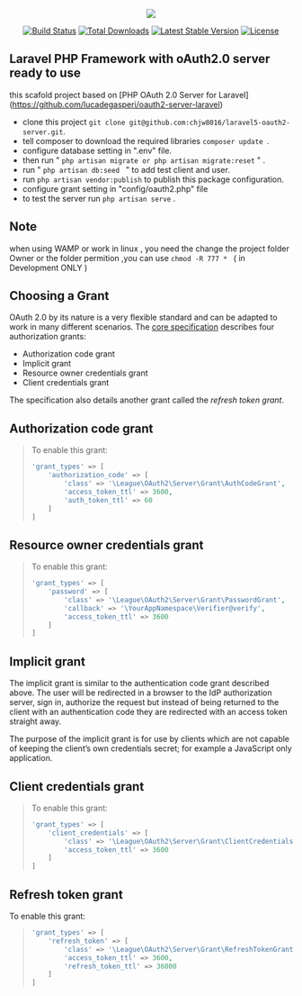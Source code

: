 <p align="center"><img src="https://laravel.com/assets/img/components/logo-laravel.svg"></p>

<p align="center">
<a href="https://travis-ci.org/laravel/framework"><img src="https://travis-ci.org/laravel/framework.svg" alt="Build Status"></a>
<a href="https://packagist.org/packages/laravel/framework"><img src="https://poser.pugx.org/laravel/framework/d/total.svg" alt="Total Downloads"></a>
<a href="https://packagist.org/packages/laravel/framework"><img src="https://poser.pugx.org/laravel/framework/v/stable.svg" alt="Latest Stable Version"></a>
<a href="https://packagist.org/packages/laravel/framework"><img src="https://poser.pugx.org/laravel/framework/license.svg" alt="License"></a>
</p>

## Laravel PHP Framework with oAuth2.0 server ready to use

this scafold project based on [PHP OAuth 2.0 Server for Laravel] (https://github.com/lucadegasperi/oauth2-server-laravel)

- clone this project
   ``` git clone git@github.com:chjw8016/laravel5-oauth2-server.git ```.
- tell composer to download the required libraries
  ```composer update ```.
- configure database setting in ".env" file.
- then run  " ``` php artisan migrate or php artisan migrate:reset ``` " .
- run " ```php artisan db:seed ``` " to add test client and user.
- run ```php artisan vendor:publish``` to publish this package configuration.
- configure grant setting in "config/oauth2.php" file
- to test the server run   ``` php artisan serve ``` .

## Note
when using WAMP or work in linux , you need the change the project folder Owner or the folder permition ,you can use ```chmod -R 777 * ``` ( in Development ONLY )

## Choosing a Grant

OAuth 2.0 by its nature is a very flexible standard and can be adapted to work in many different scenarios. The [core specification](http://tools.ietf.org/html/rfc6749) describes four authorization grants:

* Authorization code grant
* Implicit grant
* Resource owner credentials grant
* Client credentials grant

The specification also details another grant called the _refresh token grant_.

## Authorization code grant

> To enable this grant:
> ```php
> 'grant_types' => [
>     'authorization_code' => [
>         'class' => '\League\OAuth2\Server\Grant\AuthCodeGrant',
>         'access_token_ttl' => 3600,
>         'auth_token_ttl' => 60
>     ]
> ]
> ```

## Resource owner credentials grant

> To enable this grant:
> ```php
> 'grant_types' => [
>     'password' => [
>         'class' => '\League\OAuth2\Server\Grant\PasswordGrant',
>         'callback' => '\YourAppNamespace\Verifier@verify',
>         'access_token_ttl' => 3600
>     ]
> ]
> ```

## Implicit grant

The implicit grant is similar to the authentication code grant described above. The user will be redirected in a browser to the IdP authorization server, sign in, authorize the request but instead of being returned to the client with an authentication code they are redirected with an access token straight away.

The purpose of the implicit grant is for use by clients which are not capable of keeping the client’s own credentials secret; for example a JavaScript only application.

## Client credentials grant

> To enable this grant:
> ```php
> 'grant_types' => [
>     'client_credentials' => [
>         'class' => '\League\OAuth2\Server\Grant\ClientCredentialsGrant',
>         'access_token_ttl' => 3600
>     ]
> ]
> ```

## Refresh token grant

To enable this grant:
> ```php
> 'grant_types' => [
>     'refresh_token' => [
>         'class' => '\League\OAuth2\Server\Grant\RefreshTokenGrant',
>         'access_token_ttl' => 3600,
>         'refresh_token_ttl' => 36000
>     ]
> ]
> ```
